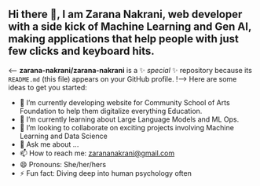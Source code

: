 ## Hi there 👋, I am Zarana Nakrani, web developer with a side kick of Machine Learning and Gen AI, making applications that help people with just few clicks and keyboard hits.

<--
  **zarana-nakrani/zarana-nakrani** is a ✨ _special_ ✨ repository because its `README.md` (this file) appears on your GitHub profile.
!-->
Here are some ideas to get you started:

- 🔭 I’m currently developing website for Community School of Arts Foundation to help them digitalize everything Education.
- 🌱 I’m currently learning about Large Language Models and ML Ops.
- 👯 I’m looking to collaborate on exciting projects involving Machine Learning and Data Science
- 💬 Ask me about ...
- 📫 How to reach me: zarananakrani@gmail.com
- 😄 Pronouns: She/her/hers
- ⚡ Fun fact: Diving deep into human psychology often

